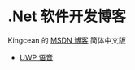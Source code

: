 # .Net 软件开发博客

Kingcean 的 [MSDN 博客](http://blogs.msdn.com/b/kingcean/p/csharp.aspx) 简体中文版

- [UWP 语音](2016/08/18/uwp-yuyin.md)

